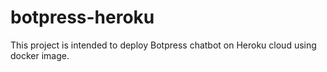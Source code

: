 # botpress-heroku
This project is intended to deploy Botpress chatbot on Heroku cloud using docker image.
